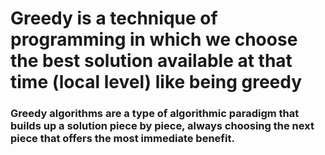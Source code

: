 # Greedy is a technique of programming in which we choose the best solution available at that time (local level) like being greedy
### Greedy algorithms are a type of algorithmic paradigm that builds up a solution piece by piece, always choosing the next piece that offers the most immediate benefit.